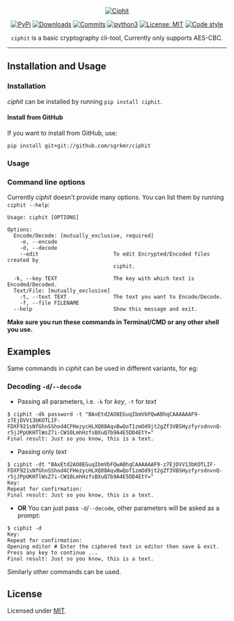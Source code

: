 <p align="center">
<a href="https://github.com/sgrkmr/ciphit"><img alt="Ciphit" src="https://user-images.githubusercontent.com/57829219/84270533-7492e380-ab48-11ea-9270-8531ea72ac6e.png"></a>
</p>

<p align="center">
<a href="https://pypi.org/project/ciphit/"><img alt="PyPi" src="https://img.shields.io/pypi/v/ciphit.svg"></a>
<a href="https://pypi.org/project/ciphit/"><img alt="Downloads" src="https://pepy.tech/badge/ciphit"></a>
<a href="https://github.com/sgrkmr/ciphit/commits/master"><img alt="Commits" src="https://img.shields.io/github/last-commit/sgrkmr/ciphit"></a>
<a href="https://pypi.python.org/pypi/ciphit/"><img alt="python3" src="https://img.shields.io/pypi/pyversions/ciphit.svg"></a>
<!--<a href="https://GitHub.com/sgrkmr/ciphit/graphs/contributors/"><img alt="Contributors" src="https://img.shields.io/github/contributors/sgrkmr/ciphit.svg"></a>-->
<a href="https://opensource.org/licenses/MIT"><img alt="License: MIT" src="https://img.shields.io/github/license/sgrkmr/ciphit.svg"></a>
<a href="https://github.com/psf/black"><img alt="Code style" src="https://img.shields.io/badge/code%20style-black-000000.svg"></a>
</p>

<p align="center">
<code>ciphit</code> is a basic cryptography cli-tool, Currently only supports AES-CBC.
</p>

---
<!--
# Screenshots
![scrn](https://user-images.githubusercontent.com/57829219/84272798-81fd9d00-ab4b-11ea-89e2-c712a16c00a3.png)
-->

## Installation and Usage
### Installation

_ciphit_ can be installed by running `pip install ciphit`.

#### Install from GitHub

If you want to install from GitHub, use:

`pip install git+git://github.com/sgrkmr/ciphit`

### Usage

### Command line options

Currently _ciphit_ doesn't provide many options. You can list them by running `ciphit --help`:

```text
Usage: ciphit [OPTIONS]

Options:
  Encode/Decode: [mutually_exclusive, required]
    -e, --encode
    -d, --decode
    --edit                        To edit Encrypted/Encoded files created by
                                  ciphit.

  -k, --key TEXT                  The key with which text is Encoded/Decoded.
  Text/File: [mutually_exclusive]
    -t, --text TEXT               The text you want to Encode/Decode.
    -f, --file FILENAME
  --help                          Show this message and exit.
```

<p><b>Make sure you run these commands in Terminal/CMD or any other shell you use.</b></p>

## Examples

Same commands in _ciphit_ can be used in different variants, for eg:

### Decoding `-d`/`--decode`

- Passing all parameters, i.e. `-k` for _key_, `-t` for _text_

```console
$ ciphit -dk password -t "BAxEtd2AO8EGuqIbmVbFQwABhqCAAAAAAF9-z7EjDVV13bKOTLIF-FDXF921sNfGhnSShod4CFHezycHLXQ08AqvBwQoT1zmOd9jt2gZf3VBSHyzfyrsdnvnQ-r5jJPpUKHTlWsZ7i-CW10LmhHzfsBXuQ7b9A4E5DD4EtY="
Final result: Just so you know, this is a text.
```

- Passing only _text_

```console
$ ciphit -dt "BAxEtd2AO8EGuqIbmVbFQwABhqCAAAAAAF9-z7EjDVV13bKOTLIF-FDXF921sNfGhnSShod4CFHezycHLXQ08AqvBwQoT1zmOd9jt2gZf3VBSHyzfyrsdnvnQ-r5jJPpUKHTlWsZ7i-CW10LmhHzfsBXuQ7b9A4E5DD4EtY="
Key:
Repeat for confirmation:
Final result: Just so you know, this is a text.
```

- **OR** You can just pass `-d`/`--decode`, other parameters will be asked as a prompt:

```console
$ ciphit -d
Key:
Repeat for confirmation:
Opening editor # Enter the ciphered text in editor then save & exit.
Press any key to continue ...
Final result: Just so you know, this is a text.
```

Similarly other commands can be used.

## License
Licensed under [MIT](https://opensource.org/licenses/MIT).
